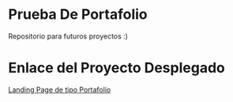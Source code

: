 # Prueba De Portafolio

Repositorio para futuros proyectos :)

# Enlace del Proyecto Desplegado

[Landing Page de tipo Portafolio](https://shugardery.github.io/portafolio/)
